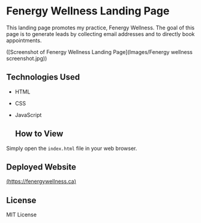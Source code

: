 # Fenergy Wellness Landing Page

This landing page promotes my practice, Fenergy Wellness. The goal of this page is to generate leads by collecting email addresses and to directly book appointments.

([Screenshot of Fenergy Wellness Landing Page](Images/Fenergy wellness screenshot.jpg))

## Technologies Used

* HTML
* CSS
* JavaScript 
  

  ## How to View

Simply open the `index.html` file in your web browser.

## Deployed Website

[(https://fenergywellness.ca)](https://fenergywellness.ca)

## License

MIT License
